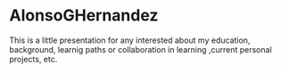 # AlonsoGHernandez
This is a little presentation for any interested about my education, background, learnig paths or collaboration in learning ,current personal projects, etc.
